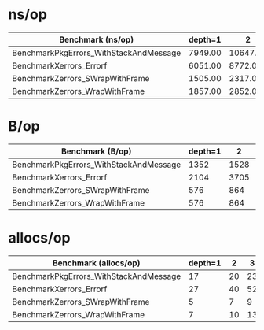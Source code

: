 # ns/op

 Benchmark (ns/op) | depth=1 | 2 | 3 | 5 | 10 | 20
--- | --- | --- | --- | --- | --- | ---
BenchmarkPkgErrors_WithStackAndMessage | 7949.00 | 10647.00 | 11122.00 | 14278.00 | 22310.00 | 43539.00
BenchmarkXerrors_Errorf | 6051.00 | 8772.00 | 11191.00 | 17101.00 | 31451.00 | 60593.00
BenchmarkZerrors_SWrapWithFrame | 1505.00 | 2317.00 | 3088.00 | 5454.00 | 11270.00 | 15477.00
BenchmarkZerrors_WrapWithFrame | 1857.00 | 2852.00 | 3902.00 | 5815.00 | 10562.00 | 20905.00

 # B/op

 Benchmark (B/op) | depth=1 | 2 | 3 | 5 | 10 | 20
--- | --- | --- | --- | --- | --- | ---
BenchmarkPkgErrors_WithStackAndMessage | 1352 | 1528 | 1832 | 2440 | 3962 | 6753
BenchmarkXerrors_Errorf | 2104 | 3705 | 4345 | 7546 | 15167 | 30028
BenchmarkZerrors_SWrapWithFrame | 576 | 864 | 1152 | 1728 | 3168 | 6081
BenchmarkZerrors_WrapWithFrame | 576 | 864 | 1152 | 1728 | 3168 | 6081

 # allocs/op

 Benchmark (allocs/op) | depth=1 | 2 | 3 | 5 | 10 | 20
--- | --- | --- | --- | --- | --- | ---
BenchmarkPkgErrors_WithStackAndMessage |  17 |  20 |  23 |  29 |  44 |  74
BenchmarkXerrors_Errorf |  27 |  40 |  52 |  77 |  138 |  259
BenchmarkZerrors_SWrapWithFrame |  5 |  7 |  9 |  13 |  23 |  43
BenchmarkZerrors_WrapWithFrame |  7 |  10 |  13 |  19 |  34 |  64
